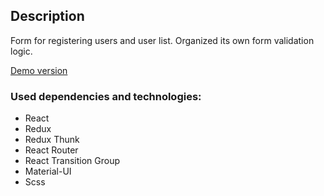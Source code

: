 ## Description

Form for registering users and user list. Organized its own form validation logic.

[Demo version](https://seventrio.github.io/simple-registration/)

### Used dependencies and technologies:
- React
- Redux
- Redux Thunk
- React Router
- React Transition Group
- Material-UI
- Scss
